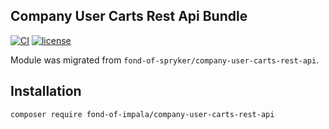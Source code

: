 ## Company User Carts Rest Api Bundle
[![CI](https://github.com/fond-of-impala/company-user-carts-rest-api/actions/workflows/main.yml/badge.svg)](https://github.com/fond-of-impala/company-user-carts-rest-api/actions/workflows/main.yml)
[![license](https://img.shields.io/github/license/fond-of-impala/company-user-carts-rest-api.svg)](https://packagist.org/packages/fond-of-impala/company-user-carts-rest-api)

Module was migrated from `fond-of-spryker/company-user-carts-rest-api`.

## Installation

```
composer require fond-of-impala/company-user-carts-rest-api
```
